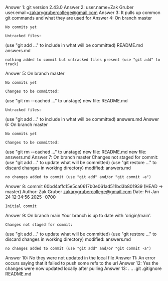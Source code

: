Answer 1: git version 2.43.0
Answer 2: 
    user.name=Zak Gruber
    user.email=zakarygrubercollege@gmail.com
Answer 3: It pulls up common git commands and what they are used for
Answer 4:
    On branch master

    No commits yet

    Untracked files:
  (use "git add <file>..." to include in what will be committed)
        README.md
        answers.md

    nothing added to commit but untracked files present (use "git add" to track)
Answer 5: 
    On branch master

    No commits yet

    Changes to be committed:
  (use "git rm --cached <file>..." to unstage)
        new file:   README.md

    Untracked files:
  (use "git add <file>..." to include in what will be committed)
        answers.md
Answer 6:
    On branch master

    No commits yet

    Changes to be committed:
  (use "git rm --cached <file>..." to unstage)
        new file:   README.md
        new file:   answers.md
Answer 7:
    On branch master
    Changes not staged for commit:
  (use "git add <file>..." to update what will be committed)
  (use "git restore <file>..." to discard changes in working directory)
        modified:   answers.md

    no changes added to commit (use "git add" and/or "git commit -a")
Answer 8:
    commit 60bd4affc15e5ca0617b0e061ad511bd3b801939 (HEAD -> master)
    Author: Zak Gruber <zakarygrubercollege@gmail.com>
    Date:   Fri Jan 24 12:34:56 2025 -0700

    Initial commit
Answer 9:
    On branch main
    Your branch is up to date with 'origin/main'.

    Changes not staged for commit:
  (use "git add <file>..." to update what will be committed)
  (use "git restore <file>..." to discard changes in working directory)
        modified:   answers.md

    no changes added to commit (use "git add" and/or "git commit -a")
Answer 10: No they were not updated in the local file
Answer 11: An error occurs saying that it failed to push some refs to the url
Answer 12: Yes the changes were now updated locally after pulling
Answer 13:
    .  ..  .git  .gitignore  README.md
